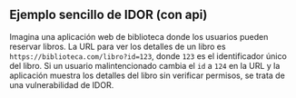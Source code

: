 
## Ejemplo sencillo de IDOR (con api)

Imagina una aplicación web de biblioteca donde los usuarios pueden reservar libros. La URL para ver los detalles de un libro es `https://biblioteca.com/libro?id=123`, donde `123` es el identificador único del libro. Si un usuario malintencionado cambia el `id` a `124` en la URL y la aplicación muestra los detalles del libro sin verificar permisos, se trata de una vulnerabilidad de IDOR.


